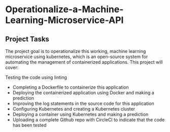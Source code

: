 # Operationalize-a-Machine-Learning-Microservice-API

## Project Tasks
The project goal is to operationalize this working, machine learning microservice using kubernetes, which is an open-source system for automating the management of containerized applications. This project will cover:

Testing the code using linting
- Completing a Dockerfile to containerize this application
- Deploying the containerized application using Docker and making a prediction
- Improving the log statements in the source code for this application
- Configuring Kubernetes and creating a Kubernetes cluster
- Deploying a container using Kubernetes and making a prediction
- Uploading a complete Github repo with CircleCI to indicate that the code has been tested
